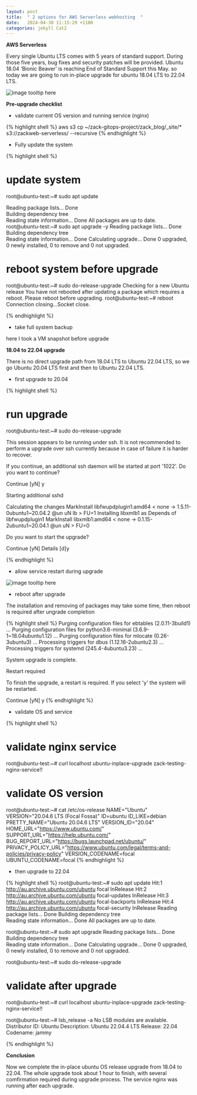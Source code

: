 ```yaml
---
layout: post
title:  " 2 options for AWS Serverless webhosting  "
date:   2024-04-30 11:15:29 +1100
categories: jekyll Cat2
---
```


<b> AWS Serverless </b>

Every single Ubuntu LTS comes with 5 years of standard support. During those five years, bug fixes and security patches will be provided. Ubuntu 18.04 ‘Bionic Beaver’ is reaching End of Standard Support this May. so today we are going to run in-place upgrade for ubuntu 18.04 LTS to 22.04 LTS.

![image tooltip here](/assets/serverless1.png)

<b> Pre-upgrade checklist </b>

- validate current OS version and running service (nginx)

{% highlight shell %}
aws s3 cp ~/zack-gitops-project/zack_blog/_site/* s3://zackweb-serverless/ --recursive
{% endhighlight %}

- Fully update the system

{% highlight shell %}

# update system
root@ubuntu-test:~# sudo apt update

Reading package lists... Done                      
Building dependency tree       
Reading state information... Done
All packages are up to date.
root@ubuntu-test:~# sudo apt upgrade -y
Reading package lists... Done
Building dependency tree       
Reading state information... Done
Calculating upgrade... Done
0 upgraded, 0 newly installed, 0 to remove and 0 not upgraded.

# reboot system before upgrade
root@ubuntu-test:~# sudo do-release-upgrade
Checking for a new Ubuntu release
You have not rebooted after updating a package which requires a reboot. Please reboot before upgrading.
root@ubuntu-test:~# reboot
Connection closing...Socket close.

{% endhighlight %}

- take full system backup 

here I took a VM snapshot before upgrade

<b> 18.04 to 22.04 upgrade</b>

There is no direct upgrade path from 18.04 LTS to Ubuntu 22.04 LTS, so we go Ubuntu 20.04 LTS first and then to Ubuntu 22.04 LTS.

- first upgrade to 20.04

{% highlight shell %}

# run upgrade

root@ubuntu-test:~# sudo do-release-upgrade

This session appears to be running under ssh. It is not recommended 
to perform a upgrade over ssh currently because in case of failure it 
is harder to recover. 

If you continue, an additional ssh daemon will be started at port 
'1022'. 
Do you want to continue? 

Continue [yN] y

Starting additional sshd 

Calculating the changes
  MarkInstall libfwupdplugin1:amd64 < none -> 1.5.11-0ubuntu1~20.04.2 @un uN Ib > FU=1
  Installing libxmlb1 as Depends of libfwupdplugin1
    MarkInstall libxmlb1:amd64 < none -> 0.1.15-2ubuntu1~20.04.1 @un uN > FU=0

Do you want to start the upgrade? 

Continue [yN]  Details [d]y

{% endhighlight %}

- allow service restart during upgrade

![image tooltip here](/assets/ubt-upg2.png)


- reboot after upgrade

The installation and removing of packages may take some time, then reboot is required after ungrade completion

{% highlight shell %}
Purging configuration files for ebtables (2.0.11-3build1) ...
Purging configuration files for python3.6-minimal (3.6.9-1~18.04ubuntu1.12) ...
Purging configuration files for mlocate (0.26-3ubuntu3) ...
Processing triggers for dbus (1.12.16-2ubuntu2.3) ...
Processing triggers for systemd (245.4-4ubuntu3.23) ...

System upgrade is complete.

Restart required 

To finish the upgrade, a restart is required. 
If you select 'y' the system will be restarted. 

Continue [yN] y
{% endhighlight %}

- validate OS and service

{% highlight shell %}
# validate nginx service
root@ubuntu-test:~# curl localhost
ubuntu-inplace-upgrade  zack-testing-nginx-service!!
# validate OS version
root@ubuntu-test:~# cat /etc/os-release 
NAME="Ubuntu"
VERSION="20.04.6 LTS (Focal Fossa)"
ID=ubuntu
ID_LIKE=debian
PRETTY_NAME="Ubuntu 20.04.6 LTS"
VERSION_ID="20.04"
HOME_URL="https://www.ubuntu.com/"
SUPPORT_URL="https://help.ubuntu.com/"
BUG_REPORT_URL="https://bugs.launchpad.net/ubuntu/"
PRIVACY_POLICY_URL="https://www.ubuntu.com/legal/terms-and-policies/privacy-policy"
VERSION_CODENAME=focal
UBUNTU_CODENAME=focal
{% endhighlight %}

- then upgrade to 22.04

{% highlight shell %}
root@ubuntu-test:~# sudo apt update
Hit:1 http://au.archive.ubuntu.com/ubuntu focal InRelease
Hit:2 http://au.archive.ubuntu.com/ubuntu focal-updates InRelease
Hit:3 http://au.archive.ubuntu.com/ubuntu focal-backports InRelease
Hit:4 http://au.archive.ubuntu.com/ubuntu focal-security InRelease
Reading package lists... Done
Building dependency tree       
Reading state information... Done
All packages are up to date.

root@ubuntu-test:~# sudo apt upgrade
Reading package lists... Done
Building dependency tree       
Reading state information... Done
Calculating upgrade... Done
0 upgraded, 0 newly installed, 0 to remove and 0 not upgraded.

root@ubuntu-test:~# sudo do-release-upgrade

# validate after upgrade 
root@ubuntu-test:~# curl localhost
ubuntu-inplace-upgrade  zack-testing-nginx-service!!

root@ubuntu-test:~# lsb_release -a
No LSB modules are available.
Distributor ID:	Ubuntu
Description:	Ubuntu 22.04.4 LTS
Release:	22.04
Codename:	jammy

{% endhighlight %}


<b> Conclusion</b>

Now we complete the in-place ubuntu OS release upgrade from 18.04 to 22.04. The whole upgrade took about 1 hour to finish, with several comfirmation required during upgrade process. The service nginx was running after each upgrade.    
